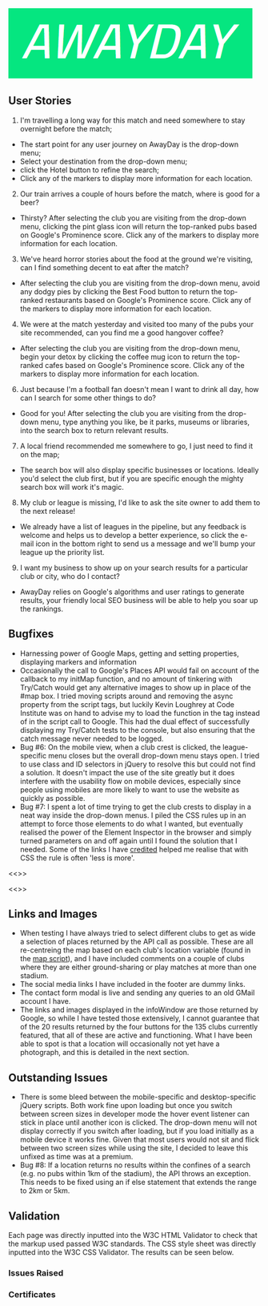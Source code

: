 <img src="images/site/namebar.PNG">

## User Stories

1. I'm travelling a long way for this match and need somewhere to stay overnight before the match;
 - The start point for any user journey on AwayDay is the drop-down menu;
 - Select your destination from the drop-down menu;
 - click the Hotel button to refine the search;
 - Click any of the markers to display more information for each location.

2. Our train arrives a couple of hours before the match, where is good for a beer?
 - Thirsty? After selecting the club you are visiting from the drop-down menu, clicking the pint glass icon will return the 
 top-ranked pubs based on Google's Prominence score. Click any of the markers to display more information for each location.

3. We've heard horror stories about the food at the ground we're visiting, can I find something decent to eat after the match?
 - After selecting the club you are visiting from the drop-down menu, avoid any dodgy pies by clicking the Best Food button to 
 return the top-ranked restaurants based on Google's Prominence score. Click any of the markers to display more information for 
 each location.

4. We were at the match yesterday and visited too many of the pubs your site recommended, can you find me a good hangover coffee?
 - After selecting the club you are visiting from the drop-down menu, begin your detox by clicking the coffee mug icon to return 
 the top-ranked cafes based on Google's Prominence score. Click any of the markers to display more information for each location.

6. Just because I'm a football fan doesn't mean I want to drink all day, how can I search for some other things to do?
 - Good for you! After selecting the club you are visiting from the drop-down menu, type anything you like, be it parks, museums 
 or libraries, into the search box to return relevant results.

7. A local friend recommended me somewhere to go, I just need to find it on the map;
 - The search box will also display specific businesses or locations. Ideally you'd select the club first, but if you are specific 
 enough the mighty search box will work it's magic.

8. My club or league is missing, I'd like to ask the site owner to add them to the next release!
 - We already have a list of leagues in the pipeline, but any feedback is welcome and helps us to develop a better experience, so 
 click the e-mail icon in the bottom right to send us a message and we'll bump your league up the priority list.

9. I want my business to show up on your search results for a particular club or city, who do I contact?
 - AwayDay relies on Google's algorithms and user ratings to generate results, your friendly local SEO business will be able to help 
 you soar up the rankings.


## Bugfixes

- Harnessing power of Google Maps, getting and setting properties, displaying markers and information
- Occasionally the call to Google's Places API would fail on account of the callback to my initMap function, and no amount of 
tinkering with Try/Catch would get any alternative images to show up in place of the #map box. I tried moving scripts around 
and removing the async property from the script tags, but luckily Kevin Loughrey at Code Institute was on hand to advise my to
load the function in the <body> tag instead of in the script call to Google. This had the dual effect of successfully displaying
my Try/Catch tests to the console, but also ensuring that the catch message never needed to be logged. 
- Bug #6: On the mobile view, when a club crest is clicked, the league-specific menu closes but the overall drop-down menu stays open. I 
tried to use class and ID selectors in jQuery to resolve this but could not find a solution. It doesn't impact the use of the site 
greatly but it does interfere with the usability flow on mobile devices, especially since people using mobiles are more likely to 
want to use the website as quickly as possible.
- Bug #7: I spent a lot of time trying to get the club crests to display in a neat way inside the drop-down menus. I piled the CSS 
rules up in an attempt to force those elements to do what I wanted, but eventually realised the power of the Element Inspector
in the browser and simply turned parameters on and off again until I found the solution that I needed. Some of the links I
have [credited](README.md) helped me realise that with CSS the rule is often 'less is more'.

<<<Responsiveness grid here>>>

<<<Bugfix grid here>>>

## Links and Images

- When testing I have always tried to select different clubs to get as wide a selection of places returned by the API call
as possible. These are all re-centreing the map based on each club's location variable (found in the 
[map script](assets/scripts/map.js)), and I have included comments on a couple of clubs where they are either ground-sharing or 
play matches at more than one stadium.
- The social media links I have included in the footer are dummy links.
- The contact form modal is live and sending any queries to an old GMail account I have.
- The links and images displayed in the infoWindow are those returned by Google, so while I 
have tested those extensively, I cannot guarantee that of the 20 results returned by the four buttons for the 135 clubs currently 
featured, that all of these are active and functioning. What I have been able to spot is that a location will occasionally not yet
have a photograph, and this is detailed in the next section.

## Outstanding Issues

- There is some bleed between the mobile-specific and desktop-specific jQuery scripts. Both work fine upon loading but 
once you switch between screen sizes in developer mode the hover event listener can stick in place until another icon is 
clicked. The drop-down menu will not display correctly if you switch after loading, but if you load initially as a mobile device 
it works fine. Given that most users would not sit and flick between two screen sizes while using the site, I decided to leave 
this unfixed as time was at a premium.
- Bug #8: If a location returns no results within the confines of a search (e.g. no pubs within 1km of the stadium), the API throws
an exception. This needs to be fixed using an if else statement that extends the range to 2km or 5km.

## Validation

Each page was directly inputted into the W3C HTML Validator to check that the markup used passed W3C standards. The CSS style 
sheet was directly inputted into the W3C CSS Validator. The results can be seen below.

### Issues Raised

### Certificates